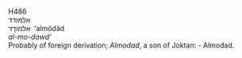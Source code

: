 <body>
  <p>H486<br>  אלמודד  <br> אַלמוֹדָד  ‎  ‘almôdâd  <br><i>al-mo-dawd‘ </i><br>Probably of foreign derivation; <i>Almodad</i>, a son of Joktan: - Almodad.<br></p>
 </body>